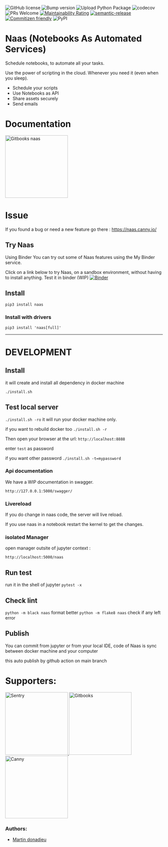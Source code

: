 ![GitHub license](https://img.shields.io/github/license/jupyter-naas/drivers)
![Bump version](https://github.com/jupyter-naas/naas/workflows/Bump%20version/badge.svg)
![Upload Python Package](https://github.com/jupyter-naas/naas/workflows/Upload%20Python%20Package/badge.svg)
![codecov](https://codecov.io/gh/jupyter-naas/naas/branch/main/graph/badge.svg?token=UC3SAL8S0U)
![PRs Welcome](https://img.shields.io/badge/PRs-welcome-brightgreen.svg)
[![Maintainability Rating](https://sonarcloud.io/api/project_badges/measure?project=jupyter-naas_naas&metric=sqale_rating)](https://sonarcloud.io/dashboard?id=jupyter-naas_naas)
<a href="#badge">
  <img alt="semantic-release" src="https://img.shields.io/badge/%20%20%F0%9F%93%A6%F0%9F%9A%80-semantic--release-e10079.svg">
</a>
<a href="http://commitizen.github.io/cz-cli/"><img alt="Commitizen friendly" src="https://img.shields.io/badge/commitizen-friendly-brightgreen.svg"></a>
![PyPI](https://img.shields.io/pypi/v/naas)

# Naas (Notebooks As Automated Services)

Schedule notebooks, to automate all your tasks.

Use the power of scripting in the cloud.
Whenever you need it (even when you sleep).

* Schedule your scripts
* Use Notebooks as API
* Share assets securely
* Send emails

# Documentation 

<p>
  <a href="https://naas.gitbook.io/naas/" title="Redirect to Documentation">
    <img width="200px" src="https://raw.githubusercontent.com/jupyter-naas/naas/main/images/gitbook.svg" alt="Gitbooks naas" />
  </a>
 </p>

# Issue

If you found a bug or need a new feature go there :
https://naas.canny.io/

## Try Naas
Using Binder
You can try out some of Naas features using the My Binder service.

Click on a link below to try Naas, on a sandbox environment, without having to install anything.
Test it in binder (WIP)
[![Binder](https://mybinder.org/badge_logo.svg)](https://mybinder.org/v2/gh/jupyter-naas/naas/main?urlpath=lab)

## Install

`pip3 install naas`

### Install with drivers

`pip3 install 'naas[full]'`

---

# DEVELOPMENT

## Install

it will create and install all dependency in docker machine

`./install.sh`

## Test local server

`./install.sh -ro`
it will run your docker machine only.

if you want to rebuild docker too `./install.sh -r`


Then open your browser at the url:
`http://localhost:8888`

enter `test` as password

if you want other password `./install.sh -t=mypassword`

### Api documentation

We have a WIP documentation in swagger.

`http://127.0.0.1:5000/swagger/`

### Livereload 

If you do change in naas code, the server will live reload.

If you use naas in a notebook restart the kernel to get the changes.

### isolated Manager
open manager outsite of jupyter context :

`http://localhost:5000/naas`

## Run test 

run it in the shell of jupyter
`pytest -x`  

## Check lint

`python -m black naas` format better
`python -m flake8 naas` check if any left error

## Publish

You can commit from jupyter or from your local IDE, code of Naas is sync between docker machine and your computer

this auto publish by github action on main branch

# Supporters: 
<p>
  <a href="http://sentry.com" title="Redirect to Sentry">
    <img width="200px" src="https://raw.githubusercontent.com/jupyter-naas/naas/main/images/sentry.svg" alt="Sentry" />
  </a>
  <a href="https://gitbook.com" title="Redirect to Gitbook">
    <img width="200px" src="https://raw.githubusercontent.com/jupyter-naas/naas/main/images/gitbook.svg" alt="Gitbooks" />
  </a>
  <a href="https://canny.io" title="Redirect to Canny">
    <img width="200px" src="https://raw.githubusercontent.com/jupyter-naas/naas/main/images/canny.svg" alt="Canny" />
  </a>
</p>

### Authors:
* [Martin donadieu](https://github.com/riderx)
